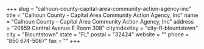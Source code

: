 +++
slug = "calhoun-county-capital-area-community-action-agency-inc"
title = "Calhoun County - Capital Area Community Action Agency, Inc"
name = "Calhoun County - Capital Area Community Action Agency, Inc"
address = "20859 Central Avenue E Room 308"
cityIndexKey = "city-fl-blountstown"
city = "Blountstown"
state = "FL"
postal = "32424"
website = ""
phone = "850 674-5067"
fax = ""
+++
